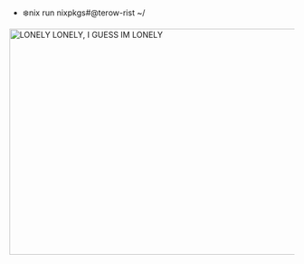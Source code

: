 - ❄️nix run nixpkgs#@terow-rist ~/
<img src="https://media1.tenor.com/m/7jLpXSYM_6UAAAAd/dante-dmc.gif" alt="LONELY LONELY, I GUESS IM LONELY" width="600" height="400">
